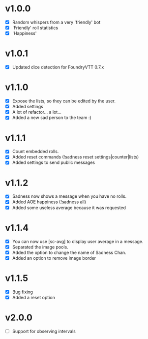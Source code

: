 # v1.0.0
- [x] Random whispers from a very 'friendly' bot
- [x] 'Friendly' roll statistics
- [x] 'Happiness'

# v1.0.1
- [x] Updated dice detection for FoundryVTT 0.7.x

# v1.1.0
- [x] Expose the lists, so they can be edited by the user.
- [x] Added settings
- [x] A lot of refactor... a lot...
- [x] Added a new sad person to the team :)

# v1.1.1
- [x] Count embedded rolls.
- [x] Added reset commands (!sadness reset settings|counter|lists)
- [x] Added settings to send public messages

# v1.1.2
- [x] Sadness now shows a message when you have no rolls.
- [x] Added AOE happiness (!sadness all)
- [x] Added some useless average because it was requested

# v1.1.4
- [x] You can now use [sc-avg] to display user average in a message.
- [x] Separated the image pools.
- [x] Added the option to change the name of Sadness Chan.
- [x] Added an option to remove image border

# v1.1.5
- [x] Bug fixing
- [x] Added a reset <username> option

# v2.0.0
- [ ] Support for observing intervals